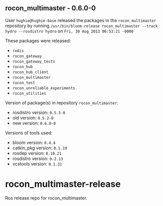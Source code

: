 ## rocon_multimaster - 0.6.0-0

User `hughie@hughie-base` released the packages in the `rocon_multimaster` repository by running `/usr/bin/bloom-release rocon_multimaster --track hydro --rosdistro hydro` on `Fri, 30 Aug 2013 06:53:21 -0000`

These packages were released:
- `redis`
- `rocon_gateway`
- `rocon_gateway_tests`
- `rocon_hub`
- `rocon_hub_client`
- `rocon_multimaster`
- `rocon_test`
- `rocon_unreliable_experiments`
- `rocon_utilities`

Version of package(s) in repository `rocon_multimaster`:
- rosdistro version: `0.5.5-0`
- old version: `0.5.2-0`
- new version: `0.6.0-0`

Versions of tools used:
- bloom version: `0.4.4`
- catkin_pkg version: `0.1.19`
- rosdep version: `0.10.21`
- rosdistro version: `0.2.13`
- vcstools version: `0.1.31`


rocon_multimaster-release
=========================

Ros release repo for rocon_multimaster.